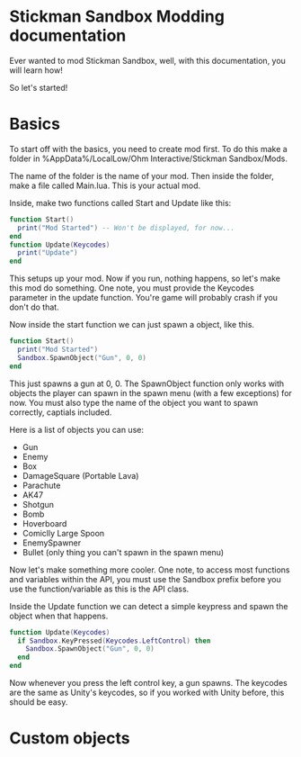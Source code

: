 # Stickman Sandbox Modding documentation
Ever wanted to mod Stickman Sandbox, well, with this documentation, you will learn how!

So let's started!

# Basics
To start off with the basics, you need to create mod first. To do this make a folder in %AppData%/LocalLow/Ohm Interactive/Stickman Sandbox/Mods.

The name of the folder is the name of your mod. Then inside the folder, make a file called Main.lua. This is your actual mod.

Inside, make two functions called Start and Update like this:
```lua
function Start()
  print("Mod Started") -- Won't be displayed, for now...
end
function Update(Keycodes)
  print("Update")
end
```
This setups up your mod. Now if you run, nothing happens, so let's make this mod do something. One note, you must provide the Keycodes parameter in the update function.
You're game will probably crash if you don't do that.

Now inside the start function we can just spawn a object, like this.
```lua
function Start()
  print("Mod Started")
  Sandbox.SpawnObject("Gun", 0, 0)
end
```
This just spawns a gun at 0, 0. The SpawnObject function only works with objects the player can spawn in the spawn menu (with a few exceptions) for now.
You must also type the name of the object you want to spawn correctly, captials included.

Here is a list of objects you can use:
* Gun
* Enemy
* Box
* DamageSquare (Portable Lava)
* Parachute
* AK47
* Shotgun
* Bomb
* Hoverboard
* Comiclly Large Spoon
* EnemySpawner
* Bullet (only thing you can't spawn in the spawn menu)

Now let's make something more cooler. One note, to access most functions and variables within the API, you must use the Sandbox prefix before you use the function/variable as this is the API class.

Inside the Update function we can detect a simple keypress and spawn the object when that happens.
```lua
function Update(Keycodes)
  if Sandbox.KeyPressed(Keycodes.LeftControl) then
    Sandbox.SpawnObject("Gun", 0, 0)
  end
end
```
Now whenever you press the left control key, a gun spawns. The keycodes are the same as Unity's keycodes, so if you worked with Unity before, this should be easy.

#  Custom objects
